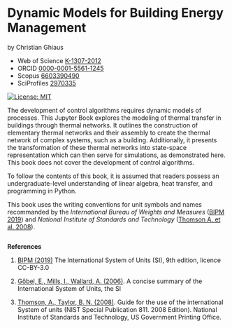 # Dynamic Models for Building Energy Management

by Christian Ghiaus
- Web of Science [K-1307-2012](https://www.webofscience.com/wos/author/record/1651371)
- ORCID [0000-0001-5561-1245](https://orcid.org/0000-0001-5561-1245)
- Scopus [6603390490](https://www.scopus.com/authid/detail.uri?authorId=6603390490)
- SciProfiles [2970335](https://sciprofiles.com/profile/2970335)

[![License: MIT](https://img.shields.io/badge/License-MIT-yellow.svg)](https://github.com/cghiaus/dm4bem_book/blob/main/LICENSE)

The development of control algorithms requires dynamic models of processes. This Jupyter Book explores the modeling of thermal transfer in buildings through thermal networks. It outlines the construction of elementary thermal networks and their assembly to create the thermal network of complex systems, such as a building. Additionally, it presents the transformation of these thermal networks into state-space representation which can then serve for simulations, as demonstrated here. This book does not cover the development of control algorithms.

To follow the contents of this book, it is assumed that readers possess an undergraduate-level understanding of linear algebra, heat transfer, and programming in Python.

This book uses the writing conventions for unit symbols and names recommanded by the *International Bureau of Weights and Measures* ([BIPM 2019](https://www.bipm.org/documents/20126/41483022/SI-Brochure-9-EN.pdf/2d2b50bf-f2b4-9661-f402-5f9d66e4b507?version=1.11&t=1671101192839&download=true)) and *National Institute of Standards and Technology* ([Thomson A. et al. 2008](https://nvlpubs.nist.gov/nistpubs/Legacy/SP/nistspecialpublication811e2008.pdf)).

```{tableofcontents}
```

__References__
1. [BIPM (2019)](https://www.bipm.org/documents/20126/41483022/SI-Brochure-9-EN.pdf/2d2b50bf-f2b4-9661-f402-5f9d66e4b507?version=1.11&t=1671101192839&download=true) The International System of Units (SI), 9th edition, licence CC-BY-3.0

2. [Gőbel, E., Mills, I., Wallard,  A. (2006)](https://www.bipm.org/documents/20126/41483022/SI-Brochure-9-concise-EN.pdf/2fda4656-e236-0fcb-3867-36ca74eea4e3). A concise summary of the International System of Units, the SI

3. [Thomson, A., Taylor, B. N. (2008)](https://nvlpubs.nist.gov/nistpubs/Legacy/SP/nistspecialpublication811e2008.pdf). Guide for the use of the international System of units (NIST Special Publication 811․ 2008 Edition). National Institute of Standards and Technology, US Government Printing Office.